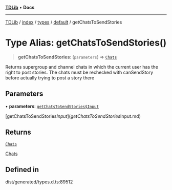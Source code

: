 [**TDLib**](../../../../../../README.md) • **Docs**

***

[TDLib](../../../../../../modules.md) / [index](../../../../../README.md) / [types](../../../README.md) / [default](../README.md) / getChatsToSendStories

# Type Alias: getChatsToSendStories()

> **getChatsToSendStories**: (`parameters`) => [`Chats`](Chats-1.md)

Returns supergroup and channel chats in which the current user has the right to post stories. The chats must be rechecked with canSendStory before actually trying to post a story there

## Parameters

• **parameters**: [`getChatsToSendStories$Input`](getChatsToSendStories$Input.md)

[getChatsToSendStories$Input](getChatsToSendStories$Input.md)

## Returns

[`Chats`](Chats-1.md)

[Chats](Chats-1.md)

## Defined in

dist/generated/types.d.ts:89512
